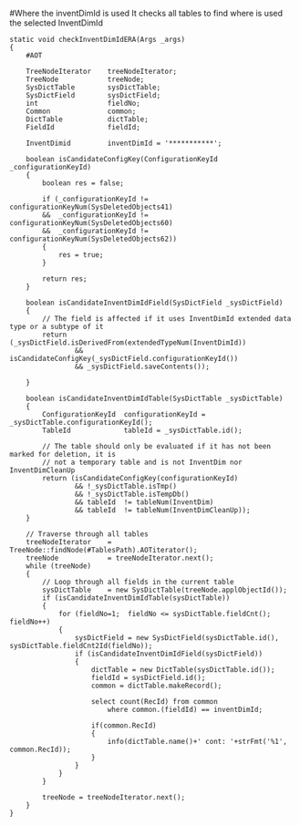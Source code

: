 #Where the inventDimId is used
It checks all tables to find where is used the selected InventDimId
 
	static void checkInventDimIdERA(Args _args)
	{
	    #AOT
	
	    TreeNodeIterator    treeNodeIterator;
	    TreeNode            treeNode;
	    SysDictTable        sysDictTable;
	    SysDictField        sysDictField;
	    int                 fieldNo;
	    Common              common;
	    DictTable           dictTable;
	    FieldId             fieldId;
	
	    InventDimid         inventDimId = '***********';
	
	    boolean isCandidateConfigKey(ConfigurationKeyId _configurationKeyId)
	    {
	        boolean res = false;
	
	        if (_configurationKeyId != configurationKeyNum(SysDeletedObjects41)
	        &&  _configurationKeyId != configurationKeyNum(SysDeletedObjects60)
	        &&  _configurationKeyId != configurationKeyNum(SysDeletedObjects62))
	        {
	            res = true;
	        }
	
	        return res;
	    }
	
	    boolean isCandidateInventDimIdField(SysDictField _sysDictField)
	    {
	        // The field is affected if it uses InventDimId extended data type or a subtype of it
	        return (_sysDictField.isDerivedFrom(extendedTypeNum(InventDimId))
	                && isCandidateConfigKey(_sysDictField.configurationKeyId())
	                && _sysDictField.saveContents());
	
	    }
	
	    boolean isCandidateInventDimIdTable(SysDictTable _sysDictTable)
	    {
	        ConfigurationKeyId  configurationKeyId = _sysDictTable.configurationKeyId();
	        TableId             tableId = _sysDictTable.id();
	
	        // The table should only be evaluated if it has not been marked for deletion, it is
	        // not a temporary table and is not InventDim nor InventDimCleanUp
	        return (isCandidateConfigKey(configurationKeyId)
	                && !_sysDictTable.isTmp()
	                && !_sysDictTable.isTempDb()
	                && tableId  != tableNum(InventDim)
	                && tableId  != tableNum(InventDimCleanUp));
	    }
	
	    // Traverse through all tables
	    treeNodeIterator    = TreeNode::findNode(#TablesPath).AOTiterator();
	    treeNode            = treeNodeIterator.next();
	    while (treeNode)
	    {
	        // Loop through all fields in the current table
	        sysDictTable    = new SysDictTable(treeNode.applObjectId());
	        if (isCandidateInventDimIdTable(sysDictTable))
	        {
	            for (fieldNo=1;  fieldNo <= sysDictTable.fieldCnt();  fieldNo++)
	            {
	                sysDictField = new SysDictField(sysDictTable.id(), sysDictTable.fieldCnt2Id(fieldNo));
	                if (isCandidateInventDimIdField(sysDictField))
	                {
	                    dictTable = new DictTable(sysDictTable.id());
	                    fieldId = sysDictField.id();
	                    common = dictTable.makeRecord();
	
	                    select count(RecId) from common
	                        where common.(fieldId) == inventDimId;
	
	                    if(common.RecId)
	                    {
	                        info(dictTable.name()+' cont: '+strFmt('%1', common.RecId));
	                    }
	                }
	            }
	        }
	
	        treeNode = treeNodeIterator.next();
	    }
	}